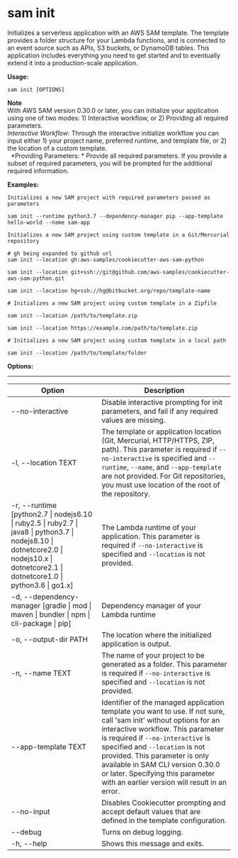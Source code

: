 # sam init<a name="sam-cli-command-reference-sam-init"></a>

Initializes a serverless application with an AWS SAM template\. The template provides a folder structure for your Lambda functions, and is connected to an event source such as APIs, S3 buckets, or DynamoDB tables\. This application includes everything you need to get started and to eventually extend it into a production\-scale application\.

**Usage:**

```
sam init [OPTIONS]
```

**Note**  
With AWS SAM version 0\.30\.0 or later, you can initialize your application using one of two modes: 1\) Interactive workflow, or 2\) Providing all required parameters\.  
*Interactive Workflow:* Through the interactive initialize workflow you can input either 1\) your project name, preferred runtime, and template file, or 2\) the location of a custom template\.  
 
*Providing Parameters: * Provide all required parameters\.
If you provide a subset of required parameters, you will be prompted for the additional required information\.

**Examples:**

```
Initializes a new SAM project with required parameters passed as parameters

sam init --runtime python3.7 --dependency-manager pip --app-template hello-world --name sam-app

Initializes a new SAM project using custom template in a Git/Mercurial repository

# gh being expanded to github url
sam init --location gh:aws-samples/cookiecutter-aws-sam-python

sam init --location git+ssh://git@github.com/aws-samples/cookiecutter-aws-sam-python.git

sam init --location hg+ssh://hg@bitbucket.org/repo/template-name

# Initializes a new SAM project using custom template in a Zipfile

sam init --location /path/to/template.zip

sam init --location https://example.com/path/to/template.zip

# Initializes a new SAM project using custom template in a local path

sam init --location /path/to/template/folder
```

**Options:**


****  

| Option | Description | 
| --- | --- | 
| \-\-no\-interactive | Disable interactive prompting for init parameters, and fail if any required values are missing\. | 
|  \-l, \-\-location TEXT |  The template or application location \(Git, Mercurial, HTTP/HTTPS, ZIP, path\)\. This parameter is required if `--no-interactive` is specified and `--runtime`, `--name`, and `--app-template` are not provided\. For Git repositories, you must use location of the root of the repository\.  | 
| \-r, \-\-runtime \[python2\.7 \| nodejs6\.10 \| ruby2\.5 \| ruby2\.7 \| java8 \| python3\.7 \| nodejs8\.10 \| dotnetcore2\.0 \| nodejs10\.x \| dotnetcore2\.1 \| dotnetcore1\.0 \| python3\.6 \| go1\.x\] |  The Lambda runtime of your application\. This parameter is required if `--no-interactive` is specified and `--location` is not provided\.  | 
| \-d, \-\-dependency\-manager \[gradle \| mod \| maven \| bundler \| npm \| cli\-package \| pip\] | Dependency manager of your Lambda runtime | 
| \-o, \-\-output\-dir PATH | The location where the initialized application is output\. | 
| \-n, \-\-name TEXT |  The name of your project to be generated as a folder\. This parameter is required if `--no-interactive` is specified and `--location` is not provided\.  | 
| \-\-app\-template TEXT |  Identifier of the managed application template you want to use\. If not sure, call 'sam init' without options for an interactive workflow\. This parameter is required if `--no-interactive` is specified and `--location` is not provided\. This parameter is only available in SAM CLI version 0\.30\.0 or later\. Specifying this parameter with an earlier version will result in an error\.  | 
| \-\-no\-input | Disables Cookiecutter prompting and accept default values that are defined in the template configuration\. | 
|  \-\-debug | Turns on debug logging\. | 
| \-h, \-\-help  | Shows this message and exits\. | 
